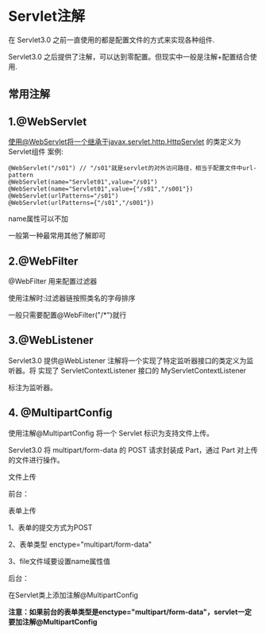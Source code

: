 # Servlet注解

在 Servlet3.0 之前一直使用的都是配置文件的方式来实现各种组件.

Servlet3.0 之后提供了注解，可以达到零配置。但现实中一般是注解+配置结合使用.

## 常用注解

## 1.@WebServlet

使用@WebServlet将一个继承于javax.servlet.http.HttpServlet 的类定义为Servlet组件
案例:
```
@WebServlet("/s01") // "/s01"就是servlet的对外访问路径，相当于配置文件中url-pattern
@WebServlet(name="Servlet01",value="/s01")
@WebServlet(name="Servlet01",value={"/s01","/s001"})
@WebServlet(urlPatterns="/s01")
@WebServlet(urlPatterns={"/s01","/s001"})
```
name属性可以不加

一般第一种最常用其他了解即可

## 2.@WebFilter

@WebFilter 用来配置过滤器

使用注解时:过滤器链按照类名的字母排序

一般只需要配置@WebFilter("/*")就行

## 3.@WebListener

Servlet3.0 提供@WebListener 注解将一个实现了特定监听器接口的类定义为监听器。将 实现了 ServletContextListener 接口的 MyServletContextListener

标注为监听器。

## 4. @MultipartConfig

使用注解@MultipartConfig 将一个 Servlet 标识为支持文件上传。 

Servlet3.0 将 multipart/form-data 的 POST 请求封装成 Part，通过 Part 对上传的文件进行操作。

文件上传

前台：

表单上传

1、表单的提交方式为POST

2、表单类型 enctype="multipart/form-data"

3、file文件域要设置name属性值

				
后台：

在Servlet类上添加注解@MultipartConfig


**注意：如果前台的表单类型是enctype="multipart/form-data"，servlet一定要加注解@MultipartConfig**


